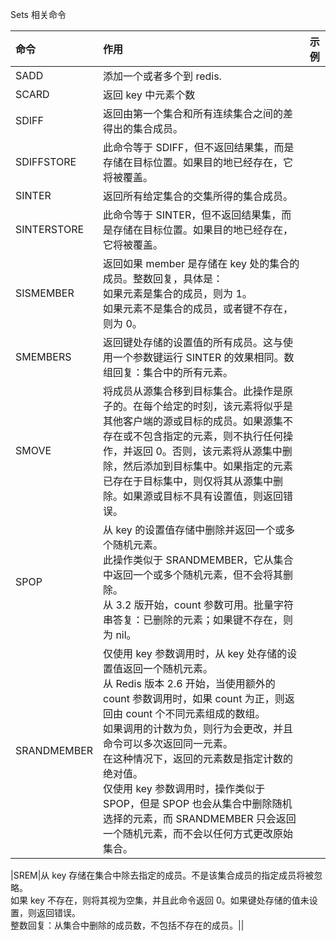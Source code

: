 Sets 相关命令

| 命令        | 作用                                                                                                                                                                                                                                                                                                                                                                                                                                                               | 示例 |
| :---------- | :----------------------------------------------------------------------------------------------------------------------------------------------------------------------------------------------------------------------------------------------------------------------------------------------------------------------------------------------------------------------------------------------------------------------------------------------------------------- | :--- |
| SADD        | 添加一个或者多个到 redis.                                                                                                                                                                                                                                                                                                                                                                                                                                          |      |
| SCARD       | 返回 key 中元素个数                                                                                                                                                                                                                                                                                                                                                                                                                                                |      |
| SDIFF       | 返回由第一个集合和所有连续集合之间的差得出的集合成员。                                                                                                                                                                                                                                                                                                                                                                                                             |      |
| SDIFFSTORE  | 此命令等于 SDIFF，但不返回结果集，而是存储在目标位置。如果目的地已经存在，它将被覆盖。                                                                                                                                                                                                                                                                                                                                                                             |      |
| SINTER      | 返回所有给定集合的交集所得的集合成员。                                                                                                                                                                                                                                                                                                                                                                                                                             |      |
| SINTERSTORE | 此命令等于 SINTER，但不返回结果集，而是存储在目标位置。如果目的地已经存在，它将被覆盖。                                                                                                                                                                                                                                                                                                                                                                            |      |
| SISMEMBER   | 返回如果 member 是存储在 key 处的集合的成员。整数回复，具体是：<br/>如果元素是集合的成员，则为 1。<br/>如果元素不是集合的成员，或者键不存在，则为 0。                                                                                                                                                                                                                                                                                                              |      |
| SMEMBERS    | 返回键处存储的设置值的所有成员。这与使用一个参数键运行 SINTER 的效果相同。数组回复：集合中的所有元素。                                                                                                                                                                                                                                                                                                                                                             |      |
| SMOVE       | 将成员从源集合移到目标集合。此操作是原子的。在每个给定的时刻，该元素将似乎是其他客户端的源或目标的成员。如果源集不存在或不包含指定的元素，则不执行任何操作，并返回 0。否则，该元素将从源集中删除，然后添加到目标集中。如果指定的元素已存在于目标集中，则仅将其从源集中删除。如果源或目标不具有设置值，则返回错误。                                                                                                                                                 |      |
| SPOP        | 从 key 的设置值存储中删除并返回一个或多个随机元素。<br/>此操作类似于 SRANDMEMBER，它从集合中返回一个或多个随机元素，但不会将其删除。<br/>从 3.2 版开始，count 参数可用。批量字符串答复：已删除的元素；如果键不存在，则为 nil。                                                                                                                                                                                                                                     |      |
| SRANDMEMBER | 仅使用 key 参数调用时，从 key 处存储的设置值返回一个随机元素。<br/>从 Redis 版本 2.6 开始，当使用额外的 count 参数调用时，如果 count 为正，则返回由 count 个不同元素组成的数组。<br/>如果调用的计数为负，则行为会更改，并且命令可以多次返回同一元素。<br/>在这种情况下，返回的元素数是指定计数的绝对值。<br/>仅使用 key 参数调用时，操作类似于 SPOP，但是 SPOP 也会从集合中删除随机选择的元素，而 SRANDMEMBER 只会返回一个随机元素，而不会以任何方式更改原始集合。 |      |

|SREM|从 key 存储在集合中除去指定的成员。不是该集合成员的指定成员将被忽略。<br/>如果 key 不存在，则将其视为空集，并且此命令返回 0。如果键处存储的值未设置，则返回错误。<br/>整数回复：从集合中删除的成员数，不包括不存在的成员。||
